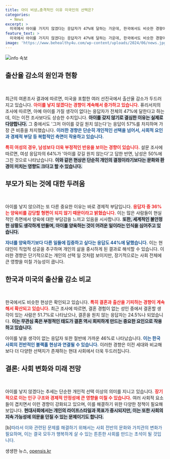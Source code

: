 ```yaml
---
title: 아이 비상…충격적인 이유 미국인의 선택은?
categories:
  - News
excerpt: >
  미국에서 아이를 가지지 않겠다는 응답자가 47%에 달하는 가운데, 한국에서도 비슷한 경향이 나타나고 있다. 경제적 부담과 사회적 우려가 주요 원인으로 지적되며, 결혼과 출산에 대한 회의감이 깊어지고 있다. 이 두 나라의 저출산 현상은 과연 어떤 미래를 가져올까?
feature_text: >
  미국에서 아이를 가지지 않겠다는 응답자가 47%에 달하는 가운데, 한국에서도 비슷한 경향이 나타나고 있다. 경제적 부담과 사회적 우려가 주요 원인으로 지적되며, 결혼과 출산에 대한 회의감이 깊어지고 있다. 이 두 나라의 저출산 현상은 과연 어떤 미래를 가져올까?
image: 'https://www.behealthy4u.com/wp-content/uploads/2024/06/news.jpg'
---
```


<p><img src="https://www.behealthy4u.com/wp-content/uploads/2024/06/news.jpg" alt="info 속보" /></p>

<h2 data-ke-size="size26">출산율 감소의 원인과 현황</h2>

<p data-ke-size="size16">&nbsp;</p>

<p>최근의 여론조사 결과에 따르면, 미국을 포함한 여러 선진국에서 출산율 감소가 두드러지고 있습니다. <b><span style="color: #ee2323;">아이를 낳지 않겠다는 경향이 계속해서 증가하고 있습니다.</span></b> 퓨리서치의 조사에 따르면, 아예 아이를 가질 생각이 없다는 응답자가 전체의 47%에 달한다고 하는데, 이는 이전 조사보다도 상승한 수치입니다. <b><span style="background-color: #21538527;">아이를 갖지 않기로 결심한 이유는 실제로 다양합니다.</span></b> 그 중에서도 '그저 아이를 갖길 원치 않는다'는 응답이 57%를 차지하며 가장 큰 비중을 차지했습니다. <b><span style="color: #1a5490;">이러한 경향은 단순히 개인적인 선택을 넘어서, 사회적 요인과 경제적 부담 등 복합적인 측면이 작용하고 있습니다.</span></b></p>

<p><b><span style="color: #ee2323;">특히 여성의 경우, 남성보다 더욱 부정적인 반응을 보이는 경향이 있습니다.</span></b> 설문 조사에 따르면, 여성 응답자의 64%가 '아이를 갖길 원치 않는다'고 답한 반면, 남성은 50%에 그친 것으로 나타났습니다. <b><span style="background-color: #21538527;">이와 같은 현상은 단순히 개인의 결정이라기보다는 문화와 환경이 미치는 영향도 크다고 할 수 있습니다.</span></b></p>

<h2 data-ke-size="size26">부모가 되는 것에 대한 두려움</h2>

<p data-ke-size="size16">&nbsp;</p>

<p>아이를 낳지 않으려는 또 다른 중요한 이유는 바로 경제적 부담입니다. <b><span style="color: #ee2323;">응답자 중 36%는 양육비를 감당할 형편이 되지 않기 때문이라고 밝혔습니다.</span></b> 이는 많은 사람들이 현실적인 측면에서 양육에 대한 부담감을 느끼고 있음을 시사합니다. <b><span style="background-color: #21538527;">또한, 세계적인 불안정한 상황도 생각하게 만들며, 아이를 양육하는 것이 어려운 일이라는 인식을 심어주고 있습니다.</span></b> </p>

<p><b><span style="color: #1a5490;">자녀를 양육하기보다 다른 일들에 집중하고 싶다는 응답도 44%에 달했습니다.</span></b> 이는 현대인이 직업적 성공을 추구하며 개인의 삶을 중시하게 된 결과로 해석할 수 있습니다. 이러한 경향은 단기적으로는 개인의 선택 일 것처럼 보이지만, 장기적으로는 사회 전체에 큰 영향을 미칠 가능성이 큽니다.</p>

<h2 data-ke-size="size26">한국과 미국의 출산율 감소 비교</h2>

<p data-ke-size="size16">&nbsp;</p>

<p>한국에서도 비슷한 현상은 확인되고 있습니다. <b><span style="color: #ee2323;">특히 결혼과 출산을 기피하는 경향이 계속해서 확산되고 있습니다.</span></b> 최근 조사에 따르면, 결혼 경험이 없는 성인 중에서 결혼할 생각이 있는 사람은 51.7%로 나타났으나, 결혼을 원치 않는 응답자는 24.5%나 되었습니다. <b><span style="background-color: #21538527;">이는 무관심 혹은 부정적인 태도가 결혼 역시 회피하게 만드는 중요한 요인으로 작용하고 있습니다.</span></b></p>

<p>아이를 낳을 생각이 없는 응답자 또한 절반에 가까운 46%로 나타났습니다. <b><span style="color: #1a5490;">이는 한국 사회의 전반적인 블랙홀 현상과 연결될 수 있습니다.</span></b> 이러한 경향은 이전 세대와 비교해 보다 더 다양한 선택지가 존재하는 현대 사회에서 더욱 두드러집니다.</p>

<h2 data-ke-size="size26">결론: 사회 변화와 미래 전망</h2>

<p data-ke-size="size16">&nbsp;</p>

<p>아이를 낳지 않겠다는 추세는 단순한 개인적 선택 이상의 의미를 지니고 있습니다. <b><span style="color: #ee2323;">장기적으로 이는 인구 구조와 경제적 안정성에 큰 영향을 미칠 수 있습니다.</span></b> 여러 사회적 요소들이 겹치면서 이런 경향이 강화되고 있으며, 이를 해결하기 위한 다양한 정책이 필요해 보입니다. <b><span style="background-color: #21538527;">현대사회에서는 개인의 라이프스타일과 목표가 중시되지만, 이는 또한 사회의 지속 가능성에 의문을 던질 수 있는 문제이기도 합니다.</span></b></p>

<p>[b]<span style="color: #1a5490;">따라서 이와 관련된 문제를 해결하기 위해서는 사회 전반의 문화와 가치관의 변화가 필요하며, 이는 결국 모두가 행복하게 살 수 있는 튼튼한 사회를 만드는 초석이 될 것입니다.</span></b></p>
생생한 뉴스, <a href="https://opensis.kr" rel="dofollow">opensis.kr</a>


